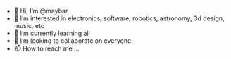 - 👋 Hi, I’m @maybar
- 👀 I’m interested in electronics, software, robotics, astronomy, 3d design, music, etc
- 🌱 I’m currently learning all
- 💞️ I’m looking to collaborate on everyone
- 📫 How to reach me ...

<!---
maybar/maybar is a ✨ special ✨ repository because its `README.md` (this file) appears on your GitHub profile.
You can click the Preview link to take a look at your changes.
--->
